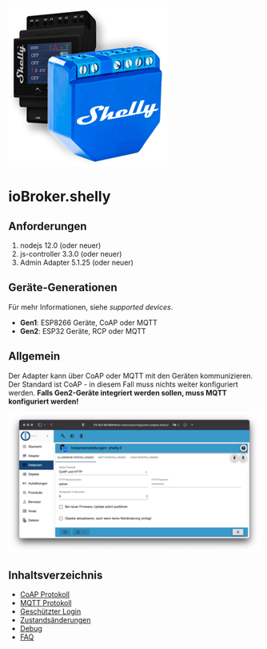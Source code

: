 ![Logo](../../admin/shelly.png)

# ioBroker.shelly

## Anforderungen

1. nodejs 12.0 (oder neuer)
2. js-controller 3.3.0 (oder neuer)
4. Admin Adapter 5.1.25 (oder neuer)

## Geräte-Generationen

Für mehr Informationen, siehe *supported devices*.

- **Gen1**: ESP8266 Geräte, CoAP oder MQTT
- **Gen2**: ESP32 Geräte, RCP oder MQTT

## Allgemein

Der Adapter kann über CoAP oder MQTT mit den Geräten kommunizieren. Der Standard ist CoAP - in diesem Fall muss nichts weiter konfiguriert werden. **Falls Gen2-Geräte integriert werden sollen, muss MQTT konfiguriert werden!**

![iobroker_general](./img/iobroker_general.png)

## Inhaltsverzeichnis

- [CoAP Protokoll](protocol-coap.md)
- [MQTT Protokoll](protocol-mqtt.md)
- [Geschützter Login](restricted-login.md)
- [Zustandsänderungen](state-changes.md)
- [Debug](debug.md)
- [FAQ](faq.md)

